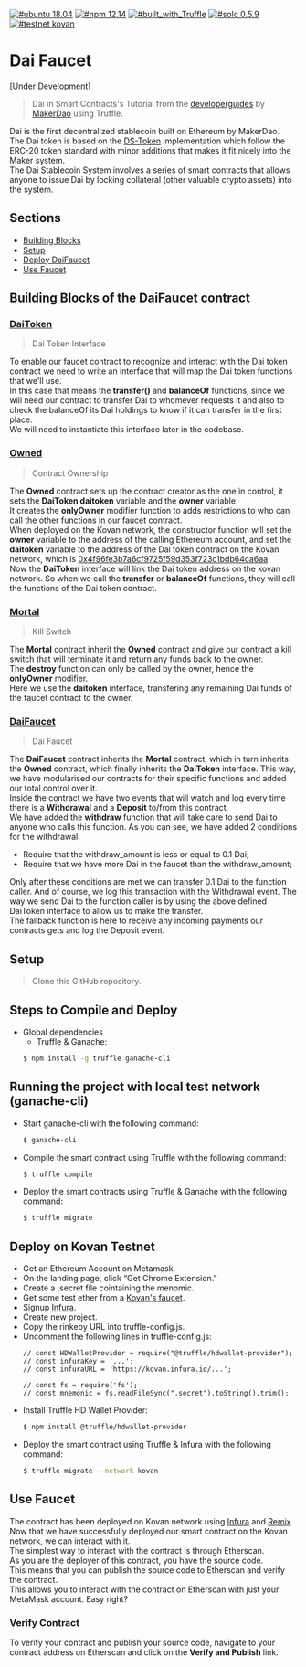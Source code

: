 [![#ubuntu 18.04](https://img.shields.io/badge/ubuntu-v18.04-orange?style=plastic)](https://ubuntu.com/download/desktop)
[![#npm 12.14](https://img.shields.io/badge/npm-v12.14-blue?style=plastic)](https://github.com/nvm-sh/nvm#installation-and-update)
[![#built_with_Truffle](https://img.shields.io/badge/built%20with-Truffle-blueviolet?style=plastic)](https://www.trufflesuite.com/)
[![#solc 0.5.9](https://img.shields.io/badge/solc-v^0.5.9-brown?style=plastic)](https://github.com/ethereum/solidity/releases?after=v0.5.11)
[![#testnet kovan](https://img.shields.io/badge/testnet-Kovan-purple?style=plastic&logo=Ethereum)](https://kovan.etherscan.io/address/0x527903d7938fba0b2a88b55244b0eafb28047ff6)
# Dai Faucet
[Under Development]
> Dai in Smart Contracts's Tutorial from the [developerguides](https://github.com/makerdao/developerguides/blob/master/dai/dai-in-smart-contracts/README.md) by [MakerDao](https://makerdao.com/en/) using Truffle.


Dai is the first decentralized stablecoin built on Ethereum by MakerDao.  
The Dai token is based on the [DS-Token](https://dapp.tools/dappsys/ds-token.html) implementation which follow the ERC-20 token standard with minor additions that makes it fit nicely into the Maker system.  
The Dai Stablecoin System involves a series of smart contracts that allows anyone to issue Dai by locking collateral (other valuable crypto assets) into the system.

## Sections
* [Building Blocks](#building-blocks-of-the-daifaucet-contract)
* [Setup](#setup)
* [Deploy DaiFaucet](#deploy-on-kovan-testnet)
* [Use Faucet](#use-faucet)

## Building Blocks of the DaiFaucet contract

### [DaiToken](./contracts/Owned.sol)
> Dai Token Interface

To enable our faucet contract to recognize and interact with the Dai token contract we need to write an interface that will map the Dai token functions that we'll use.  
In this case that means the **transfer()** and **balanceOf** functions, since we will need our contract to transfer Dai to whomever requests it and also to check the balanceOf its Dai holdings to know if it can transfer in the first place.  
We will need to instantiate this interface later in the codebase.

### [Owned](./contracts/Owned.sol)
> Contract Ownership

The **Owned** contract sets up the contract creator as the one in control, it sets the **DaiToken daitoken** variable and the **owner** variable.  
It creates the **onlyOwner** modifier function to adds restrictions to who can call the other functions in our faucet contract.  
When deployed on the Kovan network, the constructor function will set the **owner** variable to the address of the calling Ethereum account, and set the **daitoken** variable to the address of the Dai token contract on the Kovan network, which is [0x4f96fe3b7a6cf9725f59d353f723c1bdb64ca6aa](https://kovan.etherscan.io/token/0x4f96fe3b7a6cf9725f59d353f723c1bdb64ca6aa).  
Now the **DaiToken** interface will link the Dai token address on the kovan network. So when we call the **transfer** or **balanceOf** functions, they will call the functions of the Dai token contract.

### [Mortal](./contracts/Mortal.sol)
> Kill Switch

The **Mortal** contract inherit the **Owned** contract and give our contract a kill switch that will terminate it and return any funds back to the owner.  
The **destroy** function can only be called by the owner, hence the **onlyOwner** modifier.  
Here we use the **daitoken** interface, transfering any remaining Dai funds of the faucet contract to the owner.  

### [DaiFaucet](./contracts/DaiFaucet.sol)
> Dai Faucet

The **DaiFaucet** contract inherits the **Mortal** contract, which in turn inherits the **Owned** contract, which finally inherits the **DaiToken** interface. This way, we have modularised our contracts for their specific functions and added our total control over it.  
Inside the contract we have two events that will watch and log every time there is a **Withdrawal** and a **Deposit** to/from this contract.  
We have added the **withdraw** function that will take care to send Dai to anyone who calls this function. As you can see, we have added 2 conditions for the withdrawal: 
* Require that the withdraw_amount is less or equal to 0.1 Dai;
* Require that we have more Dai in the faucet than the withdraw_amount;  

Only after these conditions are met we can transfer 0.1 Dai to the function caller. And of course, we log this transaction with the Withdrawal event. The way we send Dai to the function caller is by using the above defined DaiToken interface to allow us to make the transfer.  
The fallback function is here to receive any incoming payments our contracts gets and log the Deposit event.  

## Setup

> Clone this GitHub repository.

## Steps to Compile and Deploy
- Global dependencies
    - Truffle & Ganache:
    ```sh
    $ npm install -g truffle ganache-cli
    ```
## Running the project with local test network (ganache-cli)

 - Start ganache-cli with the following command:
   ```sh
   $ ganache-cli
   ```
 - Compile the smart contract using Truffle with the following command:
   ```sh
   $ truffle compile
   ```
 - Deploy the smart contracts using Truffle & Ganache with the following command:
   ```sh
   $ truffle migrate
   ```

## Deploy on Kovan Testnet
 - Get an Ethereum Account on Metamask.
 - On the landing page, click “Get Chrome Extension.”
 - Create a .secret file cointaining the menomic.
 - Get some test ether from a [Kovan's faucet](https://faucet.kovan.network/).
 - Signup [Infura](https://infura.io/).
 - Create new project.
 - Copy the rinkeby URL into truffle-config.js.
 - Uncomment the following lines in truffle-config.js:
   ```
   // const HDWalletProvider = require("@truffle/hdwallet-provider");
   // const infuraKey = '...';
   // const infuraURL = 'https://kovan.infura.io/...';

   // const fs = require('fs');
   // const mnemonic = fs.readFileSync(".secret").toString().trim();
   ```
 - Install Truffle HD Wallet Provider:
   ```sh
   $ npm install @truffle/hdwallet-provider
   ```
 - Deploy the smart contract using Truffle & Infura with the following command:
   ```sh
   $ truffle migrate --network kovan
   ```
   
## Use Faucet

The contract has been deployed on Kovan network using [Infura](https://kovan.etherscan.io/address/0xfbc9b15453e774a700dC2CBDf65F5fa03EE0d77B) and [Remix](https://kovan.etherscan.io/address/0x527903d7938fba0b2a88b55244b0eafb28047ff6)
Now that we have successfully deployed our smart contract on the Kovan network, we can interact with it.  
The simplest way to interact with the contract is through Etherscan.  
As you are the deployer of this contract, you have the source code.  
This means that you can publish the source code to Etherscan and verify the contract.  
This allows you to interact with the contract on Etherscan with just your MetaMask account. Easy right?

### Verify Contract

To verify your contract and publish your source code, navigate to your contract address on Etherscan and click on the **Verify and Publish** link.  













